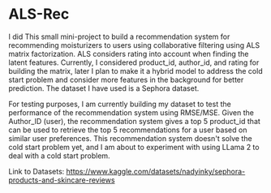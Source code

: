 # ALS-Rec

I did This small mini-project to build a recommendation system for recommending moisturizers to users using collaborative filtering using ALS matrix factorization. ALS considers rating into account when finding the latent features. Currently, I considered product_id, author_id, and rating for building the matrix, later I plan to make it a hybrid model to address the cold start problem and consider more features in the background for better prediction. The dataset I have used is a Sephora dataset. 

For testing purposes, I am currently building my dataset to test the performance of the recommendation system using RMSE/MSE. Given the Author_ID (user), the recommendation system gives a top 5 product_id that can be used to retrieve the top 5 recommendations for a user based on similar user preferences. This recommendation system doesn't solve the cold start problem yet, and I am about to experiment with using LLama 2 to deal with a cold start problem.

Link to Datasets: https://www.kaggle.com/datasets/nadyinky/sephora-products-and-skincare-reviews
